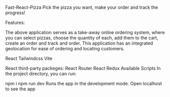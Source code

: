 Fast-React-Pizza
Pick the pizza you want, make your order and track the progress!

Features:

The above application serves as a take-away online ordering system, where you can select pizzas, choose the quantity of each, add them to the cart, create an order and track and order. This application has an integrated geolocation for ease of ordering and locating customers. 

React
Tailwindcss
Vite

React third-party packeges:
React Router
React Redux
Available Scripts
In the project directory, you can run:

npm i 
npm run dev
Runs the app in the development mode.
Open localhost to see the app

